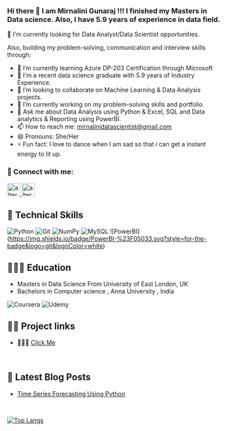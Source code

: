 ### Hi there 👋  I am Mirnalini Gunaraj !!! I finished my Masters in Data science. Also, I have 5.9 years of experience in data field. 


🎃 I'm currently looking for Data Analyst/Data Scientist opportunities. 

Also, building my problem-solving, communication and interview skills through: 

- 🌱 I’m currently learning Azure DP-203 Certification through Microsoft <a href="https://learn.microsoft.com/en-us/certifications/exams/dp-203"></a> 
- 💃 I'm a recent data science graduate with 5.9 years of Industry Experience.
- 👯 I’m looking to collaborate on Machine Learning & Data Analysis projects.
- 🔭 I’m currently working on my problem-solving skills and portfolio.
- 💬 Ask me about Data Analysis using Python & Excel, SQL and Data analytics & Reporting using PowerBI. 
- 📫 How to reach me: mirnalinidatascientist@gmail.com
- 😄 Pronouns: She/Her
- ⚡ Fun fact: I love to dance when I am sad so that i can get a instant energy to lit up.

### 🤝 Connect with me:
<a href="https://www.linkedin.com/in/mirnalini-gunaraj-029718242/">
<img src="images/linkedin.png" alt="alternate text"
width="30px" height="height">
</a> 
<a href="https://medium.com/@mirnalinidatascientist">
<img src="images/medium.png" alt="alternate text"
width="30px" height="height">
</a> 

<br>

## 💼 Technical Skills 

![Python](https://img.shields.io/badge/python-3670A0?style=for-the-badge&logo=python&logoColor=ffdd54) ![Git](https://img.shields.io/badge/git-%23F05033.svg?style=for-the-badge&logo=git&logoColor=white)  ![NumPy](https://img.shields.io/badge/numpy-%23013243.svg?style=for-the-badge&logo=numpy&logoColor=white) ![MySQL](https://img.shields.io/badge/MYSQL-%23F05033.svg?style=for-the-badge&logo=git&logoColor=white) ![PowerBI] (https://img.shields.io/badge/PowerBI-%23F05033.svg?style=for-the-badge&logo=git&logoColor=white)


## 👩🏽‍💻 Education 
- Masters in Data Science From University of East London, UK
- Bachelors in Computer science , Anna University , India

![Coursera](https://img.shields.io/badge/Coursera-A435F0?style=for-the-badge&logo=Udemy&logoColor=white)  ![Udemy](https://img.shields.io/badge/Udemy-A435F0?style=for-the-badge&logo=Udemy&logoColor=white) 

##  ✍🏾 Project links

- 👩🏽‍🏫 [Click Me](https://github.com/Mirnalini-gunaraj-ds/Projects) 


<br>

## 📝 Latest Blog Posts
- [Time Series Forecasting Using Python](https://medium.com/p/48779ad7db40/edit)

<br>

[![Top Langs](https://github-readme-stats.vercel.app/api/top-langs/?username=Mirnalini-gunaraj-ds&layout=compact)](https://github.com/Mirnalini-gunaraj-ds)



  
